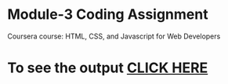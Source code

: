 # Module-3 Coding Assignment

Coursera course: HTML, CSS, and Javascript for Web Developers

# To see the output [CLICK HERE](https://siddartha19.github.io/Coursera-HTML-CSS-and-JavaScript-for-Web-Developers/Assignments/module-3/index.html)

